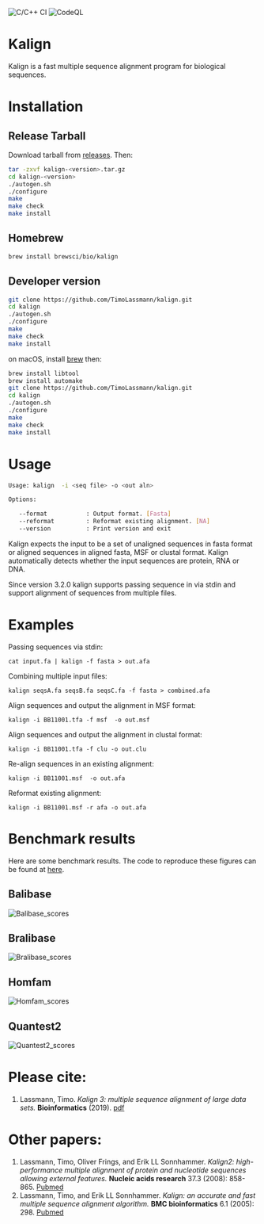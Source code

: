 ![C/C++ CI](https://github.com/TimoLassmann/kalign/workflows/C/C++%20CI/badge.svg)
![CodeQL](https://github.com/TimoLassmann/kalign/workflows/CodeQL/badge.svg)

# Kalign

Kalign is a fast multiple sequence alignment program for biological sequences.

# Installation

## Release Tarball

Download tarball from [releases](https://github.com/TimoLassmann/kalign/releases). Then:

``` bash
tar -zxvf kalign-<version>.tar.gz
cd kalign-<version>
./autogen.sh
./configure
make
make check
make install
```

## Homebrew
``` bash
brew install brewsci/bio/kalign
```

## Developer version
``` bash
git clone https://github.com/TimoLassmann/kalign.git
cd kalign
./autogen.sh
./configure
make
make check
make install
```

on macOS, install [brew](https://brew.sh/) then:

``` bash
brew install libtool
brew install automake
git clone https://github.com/TimoLassmann/kalign.git
cd kalign
./autogen.sh
./configure
make
make check
make install
```

# Usage


``` bash
Usage: kalign  -i <seq file> -o <out aln>

Options:

   --format           : Output format. [Fasta]
   --reformat         : Reformat existing alignment. [NA]
   --version          : Print version and exit
```

Kalign expects the input to be a set of unaligned sequences in fasta format or aligned sequences in aligned fasta, MSF or clustal format. Kalign automatically detects whether the input sequences are protein, RNA or DNA.

Since version 3.2.0 kalign supports passing sequence in via stdin and support alignment of sequences from multiple files.

# Examples

Passing sequences via stdin:

```
cat input.fa | kalign -f fasta > out.afa
```

Combining multiple input files:

```
kalign seqsA.fa seqsB.fa seqsC.fa -f fasta > combined.afa
```

Align sequences and output the alignment in MSF format:

```
kalign -i BB11001.tfa -f msf  -o out.msf
```

Align sequences and output the alignment in clustal format:

```
kalign -i BB11001.tfa -f clu -o out.clu
```

Re-align sequences in an existing alignment:

```
kalign -i BB11001.msf  -o out.afa
```

Reformat existing alignment:

```
kalign -i BB11001.msf -r afa -o out.afa
```

# Benchmark results

Here are some benchmark results. The code to reproduce these figures can be found at [here](scripts/benchmark.org).

## Balibase

![Balibase_scores](https://user-images.githubusercontent.com/8110320/66697423-7ea3d000-eca3-11e9-919a-995ca8e9f7c1.jpeg)

## Bralibase

![Bralibase_scores](https://user-images.githubusercontent.com/8110320/66697424-86637480-eca3-11e9-90ea-238f82b0ac6b.jpeg)

## Homfam

![Homfam_scores](https://user-images.githubusercontent.com/8110320/66697425-895e6500-eca3-11e9-97e7-63f3a79133cf.jpeg)

## Quantest2

![Quantest2_scores](https://user-images.githubusercontent.com/8110320/66698153-6c2c9500-eca9-11e9-904c-3d6ea9a1c44d.jpeg)

# Please cite:
1. Lassmann, Timo. _Kalign 3: multiple sequence alignment of large data sets._ **Bioinformatics** (2019). [pdf](https://academic.oup.com/bioinformatics/advance-article-pdf/doi/10.1093/bioinformatics/btz795/30314127/btz795.pdf)

# Other papers:
1. Lassmann, Timo, Oliver Frings, and Erik LL Sonnhammer. _Kalign2: high-performance multiple alignment of protein and nucleotide sequences allowing external features._ **Nucleic acids research** 37.3 (2008): 858-865. [Pubmed](https://www.ncbi.nlm.nih.gov/pmc/articles/PMC2647288/)
2. Lassmann, Timo, and Erik LL Sonnhammer. _Kalign: an accurate and fast multiple sequence alignment algorithm._ **BMC bioinformatics** 6.1 (2005): 298. [Pubmed](https://www.ncbi.nlm.nih.gov/pmc/articles/PMC1325270/)
